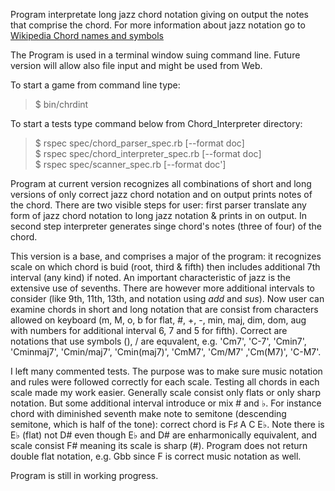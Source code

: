 Program interpretate long jazz chord notation giving on output the notes that comprise the chord.
For more information about jazz notation go to <a href = 'http://en.wikipedia.org/wiki/Chord_names_and_symbols_(popular_music)#Rules_to_decode_chord_names_and_symbols'> Wikipedia Chord names and symbols </a>

The Program is used in a terminal window suing command line. Future version will allow also file input and might be used from Web.

To start a game from command line type:
>$ bin/chrdint

To start a tests type command below from Chord_Interpreter directory:
>   $ rspec spec/chord_parser_spec.rb [--format doc]  
    $ rspec spec/chord_interpreter_spec.rb [--format doc]  
    $ rspec spec/scanner_spec.rb [--format doc']

Program at current version recognizes all combinations of short and long versions of only correct jazz chord notation and on output prints notes of the chord. There are two visible steps for user: first parser translate any form of jazz chord notation to long jazz notation & prints in on output. In second step interpreter generates singe chord's notes (three of four) of the chord.  
  
This version is a base, and comprises a major of the program: it recognizes scale on which chord is buid (root, third & fifth) then includes additional 7th interval (any kind) if noted. An important characteristic of jazz is the extensive use of sevenths. There are however more additional intervals to consider (like 9th, 11th, 13th, and notation using <I>add</I> and <I>sus</I>). Now user can examine chords in short and long notation that are consist from characters allowed on keyboard (m, M, o, b for flat, #, +, -, min, maj, dim, dom, aug with numbers for additional interval 6, 7 and 5 for fifth). Correct are notations that use symbols (), / are equvalent, e.g. 'Cm7', 'C-7', 'Cmin7', 'Cminmaj7', 'Cmin/maj7', 'Cmin(maj7)', 'CmM7', 'Cm/M7' ,'Cm(M7)', 'C-M7'. 

I left many commented tests. The purpose was to make sure music notation and rules were followed correctly for each scale. Testing all chords in each scale made my work easier. Generally scale consist only flats or only sharp notation. But some additional interval introduce or mix # and ♭. For instance chord with diminished seventh make note to semitone (descending semitone, which is half of the tone): correct chord is F♯	A	C	E♭. Note there is E♭ (flat) not D# even though E♭ and D# are enharmonically equivalent, and scale consist F# meaning its scale is sharp (#). Program does not return double flat notation, e.g. Gbb since F is correct music notation as well.

Program is still in working progress.